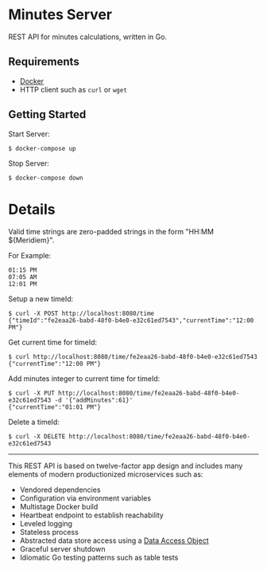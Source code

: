 # Minutes Server

REST API for minutes calculations, written in Go.

## Requirements

* [Docker](https://www.docker.com/products/docker-desktop)
* HTTP client such as `curl` or `wget`

## Getting Started

Start Server:

```
$ docker-compose up
```

Stop Server:

```
$ docker-compose down
```

# Details

Valid time strings are zero-padded strings in the form "HH:MM ${Meridiem}".

For Example:
```
01:15 PM
07:05 AM
12:01 PM
```

Setup a new timeId:
```
$ curl -X POST http://localhost:8080/time
{"timeId":"fe2eaa26-babd-48f0-b4e0-e32c61ed7543","currentTime":"12:00 PM"}
```

Get current time for timeId:
```
$ curl http://localhost:8080/time/fe2eaa26-babd-48f0-b4e0-e32c61ed7543
{"currentTime":"12:00 PM"}
```

Add minutes integer to current time for timeId:
```
$ curl -X PUT http://localhost:8080/time/fe2eaa26-babd-48f0-b4e0-e32c61ed7543 -d '{"addMinutes":61}'
{"currentTime":"01:01 PM"}
```

Delete a timeId:
```
$ curl -X DELETE http://localhost:8080/time/fe2eaa26-babd-48f0-b4e0-e32c61ed7543
```

---

This REST API is based on twelve-factor app design and includes many elements of modern productionized microservices such as:

* Vendored dependencies
* Configuration via environment variables
* Multistage Docker build
* Heartbeat endpoint to establish reachability
* Leveled logging
* Stateless process
* Abstracted data store access using a [Data Access Object](https://www.oracle.com/technetwork/java/dataaccessobject-138824.html)
* Graceful server shutdown
* Idiomatic Go testing patterns such as table tests
